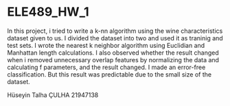 # ELE489_HW_1 

In this project, i tried to write a k-nn algorithm using the wine characteristics dataset given to us. I divided the dataset into two and used it as traninig and test sets. I wrote the nearest k neighbor algorithm using Euclidian and Manhattan length calculations. I also observed whether the result changed when i removed unnecessary overlap features by normalizing the data and calculating f parameters, and the result changed. I made an error-free classification. But this result was predictable due to the small size of the dataset.

Hüseyin Talha ÇULHA 21947138
